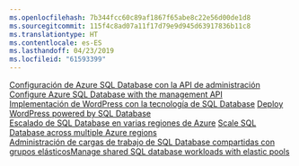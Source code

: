 ```yaml
---
ms.openlocfilehash: 7b344fcc60c89af1867f65abe8c22e56d00de1d8
ms.sourcegitcommit: 115f4c8ad07a11f17d79e9d945d63917836b11c8
ms.translationtype: HT
ms.contentlocale: es-ES
ms.lasthandoff: 04/23/2019
ms.locfileid: "61593399"
---
```

<span data-ttu-id="5f2aa-101">[Configuración de Azure SQL Database con la API de administración][1] </span><span class="sxs-lookup"><span data-stu-id="5f2aa-101">[Configure Azure SQL Database with the management API][1] </span></span>  
<span data-ttu-id="5f2aa-102">[Implementación de WordPress con la tecnología de SQL Database][4] </span><span class="sxs-lookup"><span data-stu-id="5f2aa-102">[Deploy WordPress powered by SQL Database][4] </span></span>  
<span data-ttu-id="5f2aa-103">[Escalado de SQL Database en varias regiones de Azure][2] </span><span class="sxs-lookup"><span data-stu-id="5f2aa-103">[Scale SQL Database across multiple Azure regions][2] </span></span>  
<span data-ttu-id="5f2aa-104">[Administración de cargas de trabajo de SQL Database compartidas con grupos elásticos][3]</span><span class="sxs-lookup"><span data-stu-id="5f2aa-104">[Manage shared SQL database workloads with elastic pools][3]</span></span>

[1]: https://github.com/Azure-Samples/sql-database-java-manage-db
[2]: https://github.com/Azure-Samples/sql-database-java-manage-sql-databases-across-regions
[3]: ../java-sdk-manage-sql-elastic-pools.md
[4]: https://github.com/Azure-Samples/app-service-java-manage-data-connections-for-web-apps